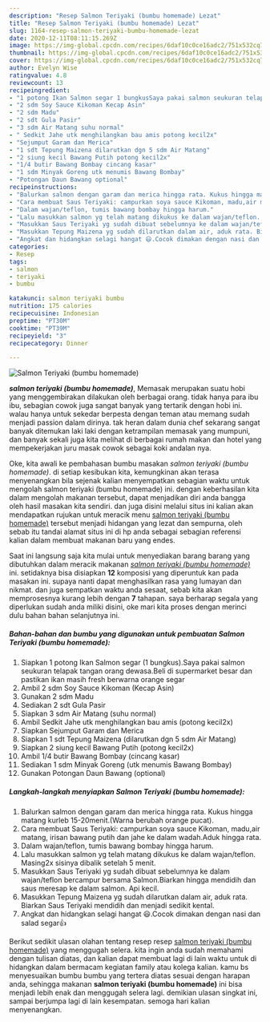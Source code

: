 ```yaml
---
description: "Resep Salmon Teriyaki (bumbu homemade) Lezat"
title: "Resep Salmon Teriyaki (bumbu homemade) Lezat"
slug: 1164-resep-salmon-teriyaki-bumbu-homemade-lezat
date: 2020-12-11T08:11:15.269Z
image: https://img-global.cpcdn.com/recipes/6daf10c0ce16adc2/751x532cq70/salmon-teriyaki-bumbu-homemade-foto-resep-utama.jpg
thumbnail: https://img-global.cpcdn.com/recipes/6daf10c0ce16adc2/751x532cq70/salmon-teriyaki-bumbu-homemade-foto-resep-utama.jpg
cover: https://img-global.cpcdn.com/recipes/6daf10c0ce16adc2/751x532cq70/salmon-teriyaki-bumbu-homemade-foto-resep-utama.jpg
author: Evelyn Wise
ratingvalue: 4.8
reviewcount: 13
recipeingredient:
- "1 potong Ikan Salmon segar 1 bungkusSaya pakai salmon seukuran telapak tangan orang dewasaBeli di supermarket besar dan pastikan ikan masih fresh berwarna orange segar"
- "2 sdm Soy Sauce Kikoman Kecap Asin"
- "2 sdm Madu"
- "2 sdt Gula Pasir"
- "3 sdm Air Matang suhu normal"
- " Sedkit Jahe utk menghilangkan bau amis potong kecil2x"
- "Sejumput Garam dan Merica"
- "1 sdt Tepung Maizena dilarutkan dgn 5 sdm Air Matang"
- "2 siung kecil Bawang Putih potong kecil2x"
- "1/4 butir Bawang Bombay cincang kasar"
- "1 sdm Minyak Goreng utk menumis Bawang Bombay"
- "Potongan Daun Bawang optional"
recipeinstructions:
- "Balurkan salmon dengan garam dan merica hingga rata. Kukus hingga matang kurleb 15-20menit.(Warna berubah orange pucat)."
- "Cara membuat Saus Teriyaki: campurkan soya sauce Kikoman, madu,air matang, irisan bawang putih dan jahe ke dalam wadah.Aduk hingga rata."
- "Dalam wajan/teflon, tumis bawang bombay hingga harum."
- "Lalu masukkan salmon yg telah matang dikukus ke dalam wajan/teflon. Masing2x sisinya dibalik setelah 5 menit."
- "Masukkan Saus Teriyaki yg sudah dibuat sebelumnya ke dalam wajan/teflon bercampur bersama Salmon.Biarkan hingga mendidih dan saus meresap ke dalam salmon. Api kecil."
- "Masukkan Tepung Maizena yg sudah dilarutkan dalam air, aduk rata. Biarkan Saus Teriyaki mendidih dan menjadi sedikit kental."
- "Angkat dan hidangkan selagi hangat 😃.Cocok dimakan dengan nasi dan salad segar👍"
categories:
- Resep
tags:
- salmon
- teriyaki
- bumbu

katakunci: salmon teriyaki bumbu 
nutrition: 175 calories
recipecuisine: Indonesian
preptime: "PT30M"
cooktime: "PT39M"
recipeyield: "3"
recipecategory: Dinner

---
```



![Salmon Teriyaki (bumbu homemade)](https://img-global.cpcdn.com/recipes/6daf10c0ce16adc2/751x532cq70/salmon-teriyaki-bumbu-homemade-foto-resep-utama.jpg)

<b><i>salmon teriyaki (bumbu homemade)</i></b>, Memasak merupakan suatu hobi yang menggembirakan dilakukan oleh berbagai orang. tidak hanya para ibu ibu, sebagian cowok juga sangat banyak yang tertarik dengan hobi ini. walau hanya untuk sekedar berpesta dengan teman atau memang sudah menjadi passion dalam dirinya. tak heran dalam dunia chef sekarang sangat banyak ditemukan laki laki dengan ketrampilan memasak yang mumpuni, dan banyak sekali juga kita melihat di berbagai rumah makan dan hotel yang mempekerjakan juru masak cowok sebagai koki andalan nya.

Oke, kita awali ke pembahasan bumbu masakan <i>salmon teriyaki (bumbu homemade)</i>. di setiap kesibukan kita, kemungkinan akan terasa menyenangkan bila sejenak kalian menyempatkan sebagian waktu untuk mengolah salmon teriyaki (bumbu homemade) ini. dengan keberhasilan kita dalam mengolah makanan tersebut, dapat menjadikan diri anda bangga oleh hasil masakan kita sendiri. dan juga disini melalui situs ini kalian akan mendapatkan rujukan untuk meracik menu <u>salmon teriyaki (bumbu homemade)</u> tersebut menjadi hidangan yang lezat dan sempurna, oleh sebab itu tandai alamat situs ini di hp anda sebagai sebagian referensi kalian dalam membuat makanan baru yang endes.




Saat ini langsung saja kita mulai untuk menyediakan barang barang yang dibutuhkan dalam meracik makanan <u><i>salmon teriyaki (bumbu homemade)</i></u> ini. setidaknya bisa disiapkan <b>12</b> komposisi yang diperuntuk kan pada masakan ini. supaya nanti dapat menghasilkan rasa yang lumayan dan nikmat. dan juga sempatkan waktu anda sesaat, sebab kita akan memprosesnya kurang lebih dengan <b>7</b> tahapan. saya berharap segala yang diperlukan sudah anda miliki disini, oke mari kita proses dengan merinci dulu bahan bahan selanjutnya ini.

<!--inarticleads1-->

##### Bahan-bahan dan bumbu yang digunakan untuk pembuatan Salmon Teriyaki (bumbu homemade):

1. Siapkan 1 potong Ikan Salmon segar (1 bungkus).Saya pakai salmon seukuran telapak tangan orang dewasa.Beli di supermarket besar dan pastikan ikan masih fresh berwarna orange segar
1. Ambil 2 sdm Soy Sauce Kikoman (Kecap Asin)
1. Gunakan 2 sdm Madu
1. Sediakan 2 sdt Gula Pasir
1. Siapkan 3 sdm Air Matang (suhu normal)
1. Ambil  Sedkit Jahe utk menghilangkan bau amis (potong kecil2x)
1. Siapkan Sejumput Garam dan Merica
1. Siapkan 1 sdt Tepung Maizena (dilarutkan dgn 5 sdm Air Matang)
1. Siapkan 2 siung kecil Bawang Putih (potong kecil2x)
1. Ambil 1/4 butir Bawang Bombay (cincang kasar)
1. Sediakan 1 sdm Minyak Goreng (utk menumis Bawang Bombay)
1. Gunakan Potongan Daun Bawang (optional)




<!--inarticleads2-->

##### Langkah-langkah menyiapkan Salmon Teriyaki (bumbu homemade):

1. Balurkan salmon dengan garam dan merica hingga rata. Kukus hingga matang kurleb 15-20menit.(Warna berubah orange pucat).
1. Cara membuat Saus Teriyaki: campurkan soya sauce Kikoman, madu,air matang, irisan bawang putih dan jahe ke dalam wadah.Aduk hingga rata.
1. Dalam wajan/teflon, tumis bawang bombay hingga harum.
1. Lalu masukkan salmon yg telah matang dikukus ke dalam wajan/teflon. Masing2x sisinya dibalik setelah 5 menit.
1. Masukkan Saus Teriyaki yg sudah dibuat sebelumnya ke dalam wajan/teflon bercampur bersama Salmon.Biarkan hingga mendidih dan saus meresap ke dalam salmon. Api kecil.
1. Masukkan Tepung Maizena yg sudah dilarutkan dalam air, aduk rata. Biarkan Saus Teriyaki mendidih dan menjadi sedikit kental.
1. Angkat dan hidangkan selagi hangat 😃.Cocok dimakan dengan nasi dan salad segar👍




Berikut sedikit ulasan olahan tentang resep resep <u>salmon teriyaki (bumbu homemade)</u> yang menggugah selera. kita ingin anda sudah memahami dengan tulisan diatas, dan kalian dapat membuat lagi di lain waktu untuk di hidangkan dalam bermacam kegiatan family atau kolega kalian. kamu bs menyesuaikan bumbu bumbu yang tertera diatas sesuai dengan harapan anda, sehingga makanan <b>salmon teriyaki (bumbu homemade)</b> ini bisa menjadi lebih enak dan menggugah selera lagi. demikian ulasan singkat ini, sampai berjumpa lagi di lain kesempatan. semoga hari kalian menyenangkan.
